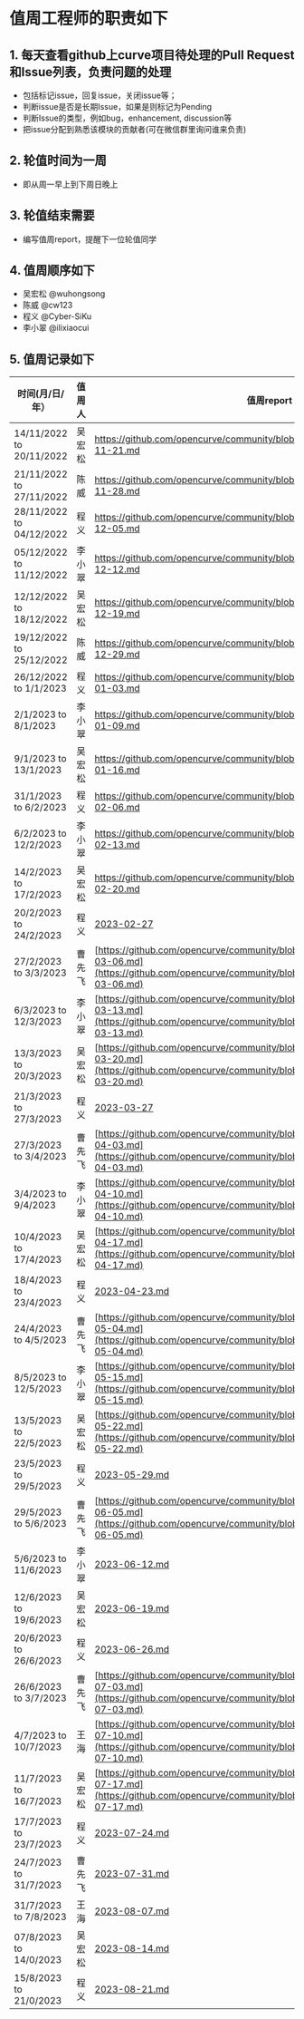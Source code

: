 # 值周工程师的职责如下

## 1. 每天查看github上curve项目待处理的Pull Request和Issue列表，负责问题的处理
  *  包括标记issue，回复issue，关闭issue等；
  *  判断issue是否是长期Issue，如果是则标记为Pending
  *  判断Issue的类型，例如bug，enhancement, discussion等
  *  把issue分配到熟悉该模块的贡献者(可在微信群里询问谁来负责)

## 2. 轮值时间为一周
  *  即从周一早上到下周日晚上

## 3. 轮值结束需要
  *  编写值周report，提醒下一位轮值同学

## 4. 值周顺序如下
  * 吴宏松 @wuhongsong
  * 陈威 @cw123
  * 程义 @Cyber-SiKu
  * 李小翠 @ilixiaocui


## 5. 值周记录如下

|  时间(月/日/年）   | 值周人  | 值周report|
|  ----  | ----  | --- |
| 14/11/2022 to 20/11/2022 | 吴宏松 | https://github.com/opencurve/community/blob/master/affair/week_report/2022-11-21.md |
| 21/11/2022 to 27/11/2022 | 陈威 | https://github.com/opencurve/community/blob/master/affair/week_report/2022-11-28.md |
| 28/11/2022 to 04/12/2022  | 程义 | https://github.com/opencurve/community/blob/master/affair/week_report/2022-12-05.md |
| 05/12/2022 to 11/12/2022 | 李小翠 | https://github.com/opencurve/community/blob/master/affair/week_report/2022-12-12.md |
| 12/12/2022 to 18/12/2022 | 吴宏松 | https://github.com/opencurve/community/blob/master/affair/week_report/2022-12-19.md |
| 19/12/2022 to 25/12/2022 | 陈威 | https://github.com/opencurve/community/blob/master/affair/week_report/2022-12-29.md |
| 26/12/2022 to 1/1/2023  | 程义 | https://github.com/opencurve/community/blob/master/affair/week_report/2023-01-03.md |
| 2/1/2023 to 8/1/2023  | 李小翠 | https://github.com/opencurve/community/blob/master/affair/week_report/2023-01-09.md |
| 9/1/2023 to 13/1/2023  |吴宏松 | https://github.com/opencurve/community/blob/master/affair/week_report/2023-01-16.md |
| 31/1/2023 to 6/2/2023  | 程义 | https://github.com/opencurve/community/blob/master/affair/week_report/2023-02-06.md |
| 6/2/2023 to 12/2/2023  |李小翠 | https://github.com/opencurve/community/blob/master/affair/week_report/2023-02-13.md |
| 14/2/2023 to 17/2/2023  |吴宏松 | https://github.com/opencurve/community/blob/master/affair/week_report/2023-02-20.md |
| 20/2/2023 to 24/2/2023  | 程义 | [2023-02-27](https://github.com/opencurve/community/blob/master/affair/week_report/2023-02-27.md) |
| 27/2/2023 to 3/3/2023  | 曹先飞 | [https://github.com/opencurve/community/blob/master/affair/week_report/2023-03-06.md](https://github.com/opencurve/community/blob/master/affair/week_report/2023-03-06.md) |
| 6/3/2023 to 12/3/2023  | 李小翠 | [https://github.com/opencurve/community/blob/master/affair/week_report/2023-03-13.md](https://github.com/opencurve/community/blob/master/affair/week_report/2023-03-13.md) |
| 13/3/2023 to 20/3/2023  | 吴宏松 | [https://github.com/opencurve/community/blob/master/affair/week_report/2023-03-20.md](https://github.com/opencurve/community/blob/master/affair/week_report/2023-03-20.md) |
| 21/3/2023 to 27/3/2023  | 程义 | [2023-03-27](https://github.com/opencurve/community/blob/master/affair/week_report/2023-03-27.md) |
| 27/3/2023 to 3/4/2023  | 曹先飞 | [https://github.com/opencurve/community/blob/master/affair/week_report/2023-04-03.md](https://github.com/opencurve/community/blob/master/affair/week_report/2023-04-03.md) |
| 3/4/2023 to 9/4/2023  | 李小翠 | [https://github.com/opencurve/community/blob/master/affair/week_report/2023-04-10.md](https://github.com/opencurve/community/blob/master/affair/week_report/2023-04-10.md) |
| 10/4/2023 to 17/4/2023  | 吴宏松 | [https://github.com/opencurve/community/blob/master/affair/week_report/2023-04-17.md](https://github.com/opencurve/community/blob/master/affair/week_report/2023-04-17.md) |
| 18/4/2023 to 23/4/2023  | 程义 | [2023-04-23.md](https://github.com/opencurve/community/blob/master/affair/week_report/2023-04-23.md) |
| 24/4/2023 to 4/5/2023  | 曹先飞 | [https://github.com/opencurve/community/blob/master/affair/week_report/2023-05-04.md](https://github.com/opencurve/community/blob/master/affair/week_report/2023-05-04.md) |
| 8/5/2023 to 12/5/2023  | 李小翠 | [https://github.com/opencurve/community/blob/master/affair/week_report/2023-05-15.md](https://github.com/opencurve/community/blob/master/affair/week_report/2023-05-15.md) |
| 13/5/2023 to 22/5/2023  | 吴宏松 | [https://github.com/opencurve/community/blob/master/affair/week_report/2023-05-22.md](https://github.com/opencurve/community/blob/master/affair/week_report/2023-05-22.md) |
| 23/5/2023 to 29/5/2023  | 程义 | [2023-05-29.md](https://github.com/opencurve/community/blob/master/affair/week_report/2023-05-29.md) |
| 29/5/2023 to 5/6/2023  | 曹先飞 | [https://github.com/opencurve/community/blob/master/affair/week_report/2023-06-05.md](https://github.com/opencurve/community/blob/master/affair/week_report/2023-06-05.md) |
| 5/6/2023 to 11/6/2023  | 李小翠 | [2023-06-12.md](https://github.com/opencurve/community/blob/master/affair/week_report/2023-06-12.md) |
| 12/6/2023 to 19/6/2023  | 吴宏松 | [2023-06-19.md](https://github.com/opencurve/community/blob/master/affair/week_report/2023-06-19.md) |
| 20/6/2023 to 26/6/2023  | 程义 | [2023-06-26.md](https://github.com/opencurve/community/blob/master/affair/week_report/2023-06-26.md) |
| 26/6/2023 to 3/7/2023  | 曹先飞 | [https://github.com/opencurve/community/blob/master/affair/week_report/2023-07-03.md](https://github.com/opencurve/community/blob/master/affair/week_report/2023-07-03.md) |
| 4/7/2023 to 10/7/2023  | 王海 | [https://github.com/opencurve/community/blob/master/affair/week_report/2023-07-10.md](https://github.com/opencurve/community/blob/master/affair/week_report/2023-07-10.md) |
| 11/7/2023 to 16/7/2023  | 吴宏松 | [https://github.com/opencurve/community/blob/master/affair/week_report/2023-07-17.md](https://github.com/opencurve/community/blob/master/affair/week_report/2023-07-17.md) |
| 17/7/2023 to 23/7/2023  | 程义 | [2023-07-24.md](https://github.com/opencurve/community/blob/master/affair/week_report/2023-07-24.md) |
| 24/7/2023 to 31/7/2023  | 曹先飞 | [2023-07-31.md](https://github.com/opencurve/community/blob/master/affair/week_report/2023-07-31.md) |
| 31/7/2023 to 7/8/2023  | 王海 | [2023-08-07.md](https://github.com/opencurve/community/blob/master/affair/week_report/2023-08-07.md) |
| 07/8/2023 to 14/0/2023  | 吴宏松 | [2023-08-14.md](https://github.com/opencurve/community/blob/master/affair/week_report/2023-08-14.md) |
| 15/8/2023 to 21/0/2023  | 程义 | [2023-08-21.md](https://github.com/opencurve/community/blob/master/affair/week_report/2023-08-21.md) |
